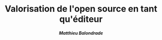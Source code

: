 <center>
<div style="width:100%; height:100%;display:inline-block;margin-top:25%;">
    <h1>Valorisation de l'open source en tant qu'éditeur</h1>
    <h5>Matthieu Balondrade</h5>
</div>
</center>

---

## Mon nouveau titre 2

---